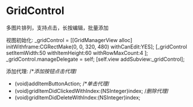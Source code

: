 # GridControl
多图片排列，支持点击，长按编辑，批量添加

视图初始化:
   _gridControl = [[GridManagerView alloc] initWithframe:CGRectMake(0, 0, 320, 480) withCanEdit:YES];
    [_gridControl setItemWidth:50 withItemHeight:60 withRowMaxCount:4 ];
   _gridControl.manageDelegate = self;
   [self.view addSubview:_gridControl];
    
添加代理:
   /**添加按钮点击代理*/
   - (void)addItemButtonAction;
   /**单击代理*/
   - (void)gridItemDidClickedWithIndex:(NSInteger)index;
   /*删除代理*/
   - (void)gridItemDidDeleteWithIndex:(NSInteger)index;
